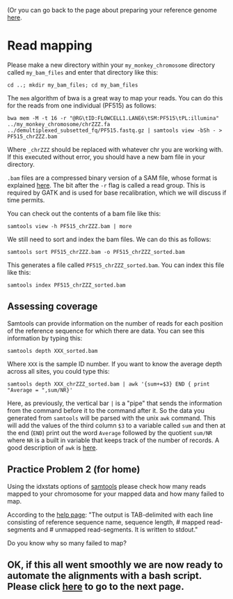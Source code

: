 (Or you can go back to the page about preparing your reference genome [here](https://github.com/evansbenj/BIO722.md/blob/main/2_preparing_a_reference_genome.md).

# Read mapping
Please make a new directory within your `my_monkey_chromosome` directory called `my_bam_files` and enter that directory like this:
```
cd ..; mkdir my_bam_files; cd my_bam_files
```

The `mem` algorithm of bwa is a great way to map your reads.  You can do this for the reads from one individual (PF515) as follows:

`bwa mem -M -t 16 -r "@RG\tID:FLOWCELL1.LANE6\tSM:PF515\tPL:illumina" ../my_monkey_chromosome/chrZZZ.fa ../demultiplexed_subsetted_fq/PF515.fastq.gz | samtools view -bSh - > PF515_chrZZZ.bam`

Where `_chrZZZ` should be replaced with whatever chr you are working with. If this executed without error, you should have a new bam file in your directory.

`.bam` files are a compressed binary version of a SAM file, whose format is explained [here](https://samtools.github.io/hts-specs/SAMv1.pdf).  The bit after the `-r` flag is called a read group.  This is required by GATK and is used for base recalibration, which we will discuss if time permits.

You can check out the contents of a bam file like this:
```
samtools view -h PF515_chrZZZ.bam | more
```

We still need to sort and index the bam files. We can do this as follows:
```
samtools sort PF515_chrZZZ.bam -o PF515_chrZZZ_sorted.bam
```
This generates a file called `PF515_chrZZZ_sorted.bam`.  You can index this file like this:
```
samtools index PF515_chrZZZ_sorted.bam
```

## Assessing coverage

Samtools can provide information on the number of reads for each position of the reference sequence for which there are data.  You can see this information by typing this:

`samtools depth XXX_sorted.bam`

Where `XXX` is the sample ID number.  If you want to know the average depth across all sites, you could type this:

`samtools depth XXX_chrZZZ_sorted.bam | awk '{sum+=$3} END { print "Average = ",sum/NR}'`

Here, as previously, the vertical bar `|` is a "pipe" that sends the information from the command before it to the command after it.  So the data you generated from `samtools` will be parsed with the unix `awk` command.  This will add the values of the third column `$3` to a variable called `sum` and then at the end (`END`) print out the word `Average` followed by the quotient `sum/NR` where `NR` is a built in variable that keeps track of the number of records.  A good description of `awk` is [here](http://www.folkstalk.com/2011/12/good-examples-of-awk-command-in-unix.html).

## Practice Problem 2 (for home)

Using the idxstats options of [samtools](http://www.htslib.org/doc/samtools-0.1.19.html) please check how many reads mapped to your chromosome for your mapped data and how many failed to map.  

According to the [help page](http://www.htslib.org/doc/samtools-idxstats.html): "The output is TAB-delimited with each line consisting of reference sequence name, sequence length, # mapped read-segments and # unmapped read-segments. It is written to stdout." 

Do you know why so many failed to map?

## OK, if this all went smoothly we are now ready to automate the alignments with a bash script.  Please click [here](https://github.com/evansbenj/BIO722.md/blob/main/4_automating_readmapping_for_multiple_samples.md) to go to the next page.
